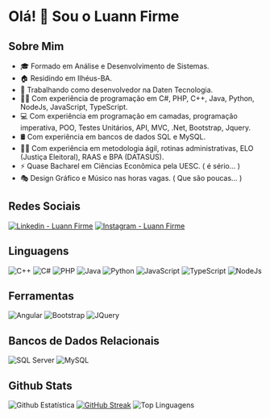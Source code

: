# Olá! 👋 Sou o Luann Firme

## Sobre Mim
- 🎓 Formado em Análise e Desenvolvimento de Sistemas.
- 🏠 Residindo em Ilhéus-BA.
- 💼 Trabalhando como desenvolvedor na Daten Tecnologia.
- 👨‍💻 Com experiência de programação em C#, PHP, C++, Java, Python, NodeJs, JavaScript, TypeScript.
- 💻 Com experiência em programação em camadas, programação imperativa, POO, Testes Unitários, API, MVC, .Net, Bootstrap, Jquery.
- 🛢️ Com experiência em bancos de dados SQL e MySQL.
- 👨‍🏫 Com experiência em metodologia ágil, rotinas administrativas, ELO (Justiça Eleitoral), RAAS e BPA (DATASUS).
- ⚡ Quase Bacharel em Ciências Econômica pela UESC. ( é sério... )
- 🎭 Design Gráfico e Músico nas horas vagas. ( Que são poucas... )

## Redes Sociais
<p align="left">
<a href="https://www.linkedin.com/in/luann-firme-bomfim/" target="blank"><img src="https://skillicons.dev/icons?i=linkedin" alt="Linkedin - Luann Firme" /></a>
<a href="https://www.instagram.com/luannfirme" target="blank"><img src="https://skillicons.dev/icons?i=instagram" alt="Instagram - Luann Firme" /></a>
</p>

## Linguagens
![C++](https://skillicons.dev/icons?i=cpp)
![C#](https://skillicons.dev/icons?i=cs)
![PHP](https://skillicons.dev/icons?i=php)
![Java](https://skillicons.dev/icons?i=java)
![Python](https://skillicons.dev/icons?i=python)
![JavaScript](https://skillicons.dev/icons?i=javascript)
![TypeScript](https://skillicons.dev/icons?i=ts)
![NodeJs](https://skillicons.dev/icons?i=nodejs)

## Ferramentas
![Angular](https://skillicons.dev/icons?i=angular)
![Bootstrap](https://skillicons.dev/icons?i=bootstrap)
![JQuery](https://skillicons.dev/icons?i=jquery)


## Bancos de Dados Relacionais
![SQL Server](https://skillicons.dev/icons?i=sqlite)
![MySQL](https://skillicons.dev/icons?i=mysql)

## Github Stats
![Github Estatística](https://github-readme-stats.vercel.app/api?username=luannfirme&show_icons=true&include_all_commits=true&count_private=true&theme=react&rank_icon=github&locale=pt-br)
[![GitHub Streak](http://github-readme-streak-stats.herokuapp.com?user=luannfirme&theme=react&border_radius=0&locale=pt_BR&date_format=j%2Fn%5B%2FY%5D&mode=weekly&card_width=350)](https://git.io/streak-stats)
![Top Linguagens](https://github-readme-stats.vercel.app/api/top-langs/?username=luannfirme&show_icons=true&layout=donut&theme=react&locale=pt-br)
